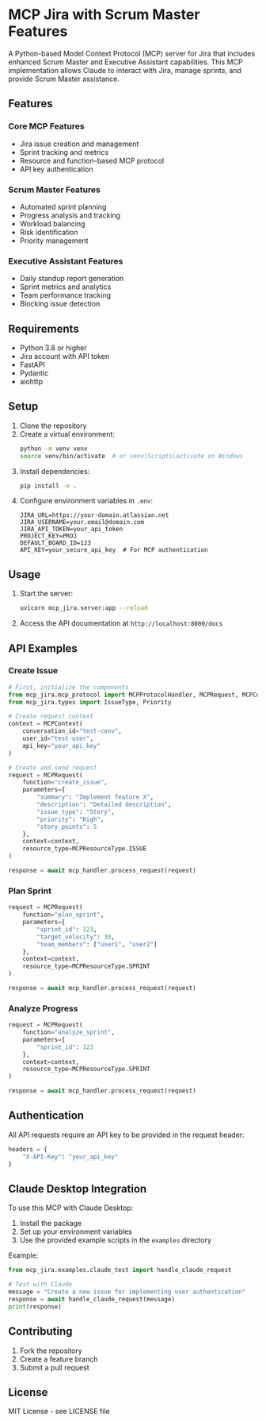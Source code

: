 # MCP Jira with Scrum Master Features

A Python-based Model Context Protocol (MCP) server for Jira that includes enhanced Scrum Master and Executive Assistant capabilities. This MCP implementation allows Claude to interact with Jira, manage sprints, and provide Scrum Master assistance.

## Features

### Core MCP Features
- Jira issue creation and management
- Sprint tracking and metrics
- Resource and function-based MCP protocol
- API key authentication

### Scrum Master Features
- Automated sprint planning
- Progress analysis and tracking
- Workload balancing
- Risk identification
- Priority management

### Executive Assistant Features
- Daily standup report generation
- Sprint metrics and analytics
- Team performance tracking
- Blocking issue detection

## Requirements

- Python 3.8 or higher
- Jira account with API token
- FastAPI
- Pydantic
- aiohttp

## Setup

1. Clone the repository
2. Create a virtual environment:
   ```bash
   python -m venv venv
   source venv/bin/activate  # or venv\Scripts\activate on Windows
   ```
3. Install dependencies:
   ```bash
   pip install -e .
   ```
4. Configure environment variables in `.env`:
   ```env
   JIRA_URL=https://your-domain.atlassian.net
   JIRA_USERNAME=your.email@domain.com
   JIRA_API_TOKEN=your_api_token
   PROJECT_KEY=PROJ
   DEFAULT_BOARD_ID=123
   API_KEY=your_secure_api_key  # For MCP authentication
   ```

## Usage

1. Start the server:
   ```bash
   uvicorn mcp_jira.server:app --reload
   ```

2. Access the API documentation at `http://localhost:8000/docs`

## API Examples

### Create Issue
```python
# First, initialize the components
from mcp_jira.mcp_protocol import MCPProtocolHandler, MCPRequest, MCPContext, MCPResourceType
from mcp_jira.types import IssueType, Priority

# Create request context
context = MCPContext(
    conversation_id="test-conv",
    user_id="test-user",
    api_key="your_api_key"
)

# Create and send request
request = MCPRequest(
    function="create_issue",
    parameters={
        "summary": "Implement feature X",
        "description": "Detailed description",
        "issue_type": "Story",
        "priority": "High",
        "story_points": 5
    },
    context=context,
    resource_type=MCPResourceType.ISSUE
)

response = await mcp_handler.process_request(request)
```

### Plan Sprint
```python
request = MCPRequest(
    function="plan_sprint",
    parameters={
        "sprint_id": 123,
        "target_velocity": 30,
        "team_members": ["user1", "user2"]
    },
    context=context,
    resource_type=MCPResourceType.SPRINT
)

response = await mcp_handler.process_request(request)
```

### Analyze Progress
```python
request = MCPRequest(
    function="analyze_sprint",
    parameters={
        "sprint_id": 123
    },
    context=context,
    resource_type=MCPResourceType.SPRINT
)

response = await mcp_handler.process_request(request)
```

## Authentication

All API requests require an API key to be provided in the request header:
```python
headers = {
    "X-API-Key": "your_api_key"
}
```

## Claude Desktop Integration

To use this MCP with Claude Desktop:

1. Install the package
2. Set up your environment variables
3. Use the provided example scripts in the `examples` directory

Example:
```python
from mcp_jira.examples.claude_test import handle_claude_request

# Test with Claude
message = "Create a new issue for implementing user authentication"
response = await handle_claude_request(message)
print(response)
```

## Contributing

1. Fork the repository
2. Create a feature branch
3. Submit a pull request

## License

MIT License - see LICENSE file
